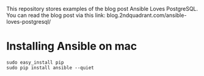 This repository stores examples of the blog post Ansible Loves PostgreSQL.
You can read the blog post via this link: blog.2ndquadrant.com/ansible-loves-postgresql/

Installing Ansible on mac
=========================

    sudo easy_install pip
    sudo pip install ansible --quiet

